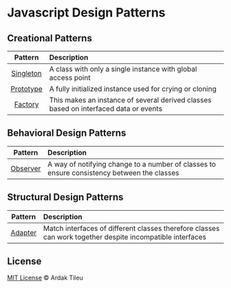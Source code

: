 # Javascript Design Patterns

## Creational Patterns
| Pattern | Description |
|:-------:|:----------- |
| [Singleton](/creational/singleton) | A class with only a single instance with global access point |
| [Prototype](/creational/prototype) | A fully initialized instance used for crying or cloning |
| [Factory](/creational/factory) | This makes an instance of several derived classes based on interfaced data or events |

## Behavioral Design Patterns
| Pattern | Description |
|:-------:|:----------- |
| [Observer](/behavioral/observer) | A way of notifying change to a number of classes to ensure consistency between the classes |

## Structural Design Patterns
| Pattern | Description |
|:-------:|:----------- |
| [Adapter](/structural/adapter) | Match interfaces of different classes therefore classes can work together despite incompatible interfaces |

## License

[MIT License](./LICENSE.md) © Ardak Tileu